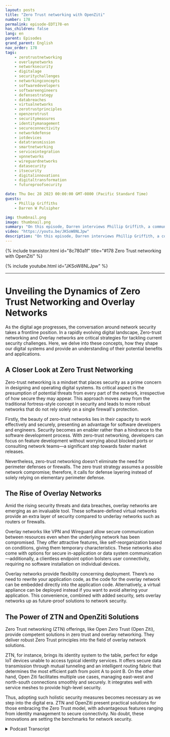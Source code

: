 ```yaml
---
layout: posts
title: "Zero Trust networking with OpenZiti"
number: 178
permalink: episode-EDT178-en
has_children: false
lang: en
parent: Episodes
grand_parent: English
nav_order: 178
tags:
    - zerotrustnetworking
    - overlaynetworks
    - networksecurity
    - digitalage
    - securitychallenges
    - networkingconcepts
    - softwaredevelopers
    - softwareengineers
    - defensestrategy
    - databreaches
    - virtualnetworks
    - zerotrustprinciples
    - openzerotrust
    - securitymeasures
    - identitymanagement
    - secureconnectivity
    - networkdefense
    - iotdevices
    - datatransmission
    - smartnetworking
    - serviceintegration
    - vpnnetworks
    - wireguardnetworks
    - datasecurity
    - itsecurity
    - digitalinnovations
    - digitaltransformation
    - futureproofsecurity

date: Thu Dec 28 2023 00:00:00 GMT-0800 (Pacific Standard Time)
guests:
    - Phillip Griffiths
    - Darren W Pulsipher

img: thumbnail.png
image: thumbnail.png
summary: "On this episode, Darren interviews Phillip Griffith, a community leader of the open-source project OpenZiti. They discuss the importance of Zero Trust networking in modern IT networks."
video: "https://youtu.be/JKSoW8NLJpw"
description: "On this episode, Darren interviews Phillip Griffith, a community leader of the open-source project OpenZiti. They discuss the importance of Zero Trust networking in modern IT networks."
---
```


<div>
{% include transistor.html id="8c780a1f" title="#178 Zero Trust networking with OpenZiti" %}

{% include youtube.html id="JKSoW8NLJpw" %}
</div>

---

# Unveiling the Dynamics of Zero Trust Networking and Overlay Networks

As the digital age progresses, the conversation around network security takes a frontline position. In a rapidly evolving digital landscape, Zero-trust networking and Overlay networks are critical strategies for tackling current security challenges. Here, we delve into these concepts, how they shape our digital systems and provide an understanding of their potential benefits and applications. 

## A Closer Look at Zero Trust Networking 

Zero-trust networking is a mindset that places security as a prime concern in designing and operating digital systems. Its critical aspect is the presumption of potential threats from every part of the network, irrespective of how secure they may appear. This approach moves away from the traditional fortress-style concept in security and leads to more robust networks that do not rely solely on a single firewall's protection. 

Firstly, the beauty of zero-trust networks lies in their capacity to work effectively and securely, presenting an advantage for software developers and engineers. Security becomes an enabler rather than a hindrance to the software development process. With zero-trust networking, developers can focus on feature development without worrying about blocked ports or consulting network teams—a significant step towards faster market releases. 

Nevertheless, zero-trust networking doesn’t eliminate the need for perimeter defenses or firewalls. The zero trust strategy assumes a possible network compromise; therefore, it calls for defense layering instead of solely relying on elementary perimeter defense. 

## The Rise of Overlay Networks 

Amid the rising security threats and data breaches, overlay networks are emerging as an invaluable tool. These software-defined virtual networks provide an extra layer of security compared to underlay networks such as routers or firewalls. 

Overlay networks like VPN and Wireguard allow secure communication between resources even when the underlying network has been compromised. They offer attractive features, like self-reorganization based on conditions, giving them temporary characteristics. These networks also come with options for secure in-application or data system communication—additionally, a clientless endpoint option bolsters user connectivity, requiring no software installation on individual devices. 

Overlay networks provide flexibility concerning deployment. There’s no need to rewrite your application code, as the code for the overlay network can be embedded directly into the application code. Alternatively, a virtual appliance can be deployed instead if you want to avoid altering your application. This convenience, combined with added security, sets overlay networks up as future-proof solutions to network security. 

## The Power of ZTN and OpenZiti Solutions 

Zero Trust networking (ZTN) offerings, like Open Zero Trust (Open Ziti), provide competent solutions in zero trust and overlay networking. They deliver robust Zero Trust principles into the field of overlay network solutions. 

ZTN, for instance, brings its identity system to the table, perfect for edge IoT devices unable to access typical identity services. It offers secure data transmission through mutual tunneling and an intelligent routing fabric that determines the most efficient path from point A to point B. On the other hand, Open Ziti facilitates multiple use cases, managing east-west and north-south connections smoothly and securely. It integrates well with service meshes to provide high-level security. 

Thus, adopting such holistic security measures becomes necessary as we step into the digital era. ZTN and OpenZiti present practical solutions for those embracing the Zero Trust model, with advantageous features ranging from identity management to secure connectivity. No doubt, these innovations are setting the benchmarks for network security.



<details>
<summary> Podcast Transcript </summary>

<p></p>

</details>
